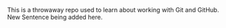 This is a throwaway repo used to learn about working with Git and GitHub.
New Sentence being added here.
